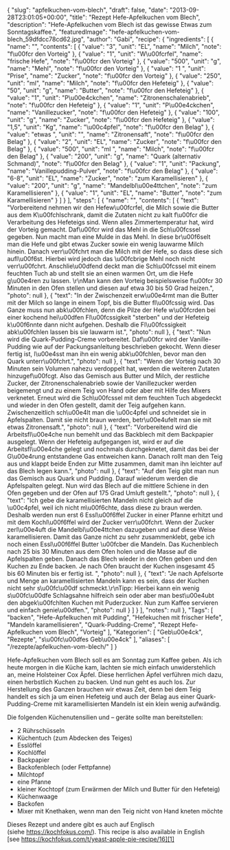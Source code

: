 {
    "slug": "apfelkuchen-vom-blech",
    "draft": false,
    "date": "2013-09-28T23:01:05+00:00",
    "title": "Rezept Hefe-Apfelkuchen vom Blech",
    "description": "Hefe-Apfelkuchen vom Blech ist das gewisse Etwas zum Sonntagskaffee.",
    "featuredImage": "hefe-apfelkuchen-vom-blech_59dfdcc78cd62.jpg",
    "author": "Gabi",
    "recipe": {
        "ingredients": [
            {
                "name": "",
                "contents": [
                    {
                        "value": "3",
                        "unit": "EL",
                        "name": "Milch",
                        "note": "f\u00fcr den Vorteig"
                    },
                    {
                        "value": "1",
                        "unit": "W\u00fcrfel",
                        "name": "frische Hefe",
                        "note": "f\u00fcr den Vorteig"
                    },
                    {
                        "value": "500",
                        "unit": "g",
                        "name": "Mehl",
                        "note": "f\u00fcr den Vorteig"
                    },
                    {
                        "value": "1 ",
                        "unit": "Prise",
                        "name": "Zucker",
                        "note": "f\u00fcr den Vorteig"
                    },
                    {
                        "value": "250",
                        "unit": "ml",
                        "name": "Milch",
                        "note": "f\u00fcr den Hefeteig"
                    },
                    {
                        "value": "50",
                        "unit": "g",
                        "name": "Butter",
                        "note": "f\u00fcr den Hefeteig"
                    },
                    {
                        "value": "1",
                        "unit": "P\u00e4ckchen",
                        "name": "Zitronenschalenabrieb",
                        "note": "f\u00fcr den Hefeteig"
                    },
                    {
                        "value": "1",
                        "unit": "P\u00e4ckchen",
                        "name": "Vanillezucker",
                        "note": "f\u00fcr den Hefeteig"
                    },
                    {
                        "value": "100",
                        "unit": "g",
                        "name": "Zucker",
                        "note": "f\u00fcr den Hefeteig"
                    },
                    {
                        "value": "1,5",
                        "unit": "Kg",
                        "name": "\u00c4pfel",
                        "note": "f\u00fcr den Belag"
                    },
                    {
                        "value": "etwas ",
                        "unit": "",
                        "name": "Zitronensaft",
                        "note": "f\u00fcr den Belag"
                    },
                    {
                        "value": "2",
                        "unit": "EL",
                        "name": "Zucker",
                        "note": "f\u00fcr den Belag"
                    },
                    {
                        "value": "500",
                        "unit": "ml ",
                        "name": "Milch",
                        "note": "f\u00fcr den Belag"
                    },
                    {
                        "value": "200",
                        "unit": "g",
                        "name": "Quark (alternativ Schmand)",
                        "note": "f\u00fcr den Belag"
                    },
                    {
                        "value": "1",
                        "unit": "Packung",
                        "name": "Vanillepudding-Pulver",
                        "note": "f\u00fcr den Belag"
                    },
                    {
                        "value": "6-8",
                        "unit": "EL",
                        "name": "Zucker",
                        "note": "zum Karamellisieren"
                    },
                    {
                        "value": "200",
                        "unit": "g",
                        "name": "Mandelbl\u00e4ttchen",
                        "note": "zum Karamellisieren"
                    },
                    {
                        "value": "1",
                        "unit": "EL",
                        "name": "Butter",
                        "note": "zum Karamellisieren"
                    }
                ]
            }
        ],
        "steps": [
            {
                "name": "",
                "contents": [
                    {
                        "text": "Vorbereitend nehmen wir den Hefew\u00fcrfel, die Milch sowie die Butter aus dem K\u00fchlschrank, damit die Zutaten nicht zu kalt f\u00fcr die Verarbeitung des Hefeteigs sind. Wenn alles Zimmertemperatur hat,  wird der Vorteig gemacht. Daf\u00fcr wird das Mehl in die Sch\u00fcssel gegeben. Nun macht man eine Mulde in das Mehl. In diese br\u00f6selt man die Hefe und gibt etwas Zucker sowie ein wenig lauwarme Milch hinein. Danach verr\u00fchrt man die Milch mit der Hefe, so dass diese sich aufl\u00f6st. Hierbei wird jedoch das \u00fcbrige Mehl noch nicht verr\u00fchrt. Anschlie\u00dfend deckt man die Sch\u00fcssel mit einem feuchten Tuch ab und stellt sie an einen warmen Ort, um die Hefe g\u00e4ren zu lassen. \r\nMan kann den Vorteig beispielsweise f\u00fcr 30 Minuten in den Ofen stellen und diesen auf etwa 30 bis 50 Grad heizen.",
                        "photo": null
                    },
                    {
                        "text": "In der Zwischenzeit erw\u00e4rmt man die Butter mit der Milch so lange in einem Topf, bis die Butter fl\u00fcssig wird. Das Ganze muss nun abk\u00fchlen, denn die Pilze der Hefe w\u00fcrden bei einer kochend hei\u00dfen Fl\u00fcssigkeit \"sterben\"  und der Hefeteig k\u00f6nnte dann nicht aufgehen. Deshalb die Fl\u00fcssigkeit abk\u00fchlen lassen bis sie lauwarm ist.",
                        "photo": null
                    },
                    {
                        "text": "Nun wird die Quark-Pudding-Creme vorbereitet. Daf\u00fcr wird der Vanille-Pudding wie auf der Packungsanleitung beschrieben gekocht. Wenn dieser fertig ist, l\u00e4sst man ihn ein wenig abk\u00fchlen, bevor man den Quark unterr\u00fchrt.",
                        "photo": null
                    },
                    {
                        "text": "Wenn der Vorteig nach 30 Minuten sein Volumen nahezu verdoppelt hat, werden die weiteren Zutaten hinzugef\u00fcgt. Also das Gemisch aus Butter und Milch, der restliche Zucker, der Zitronenschalenabrieb sowie der Vanillezucker werden beigemengt und zu einem Teig  von Hand oder aber mit Hilfe des Mixers verknetet. Erneut wird die Sch\u00fcssel mit dem feuchten Tuch abgedeckt und wieder in den Ofen gestellt, damit der Teig aufgehen kann. Zwischenzeitlich sch\u00e4lt man die \u00c4pfel und schneidet sie in Apfelspalten. Damit sie nicht braun werden, betr\u00e4ufelt man sie mit etwas Zitronensaft.",
                        "photo": null
                    },
                    {
                        "text": "Vorbereitend wird die Arbeitsfl\u00e4che nun bemehlt und das Backblech mit dem Backpapier ausgelegt. Wenn der Hefeteig aufgegangen ist, wird  er auf die Arbeitsfl\u00e4che gelegt und  nochmals durchgeknetet, damit das bei der G\u00e4rung entstandene Gas entweichen kann. Danach rollt man den Teig aus und klappt beide Enden zur Mitte zusammen, damit man ihn leichter auf das Blech legen kann.",
                        "photo": null
                    },
                    {
                        "text": "Auf den Teig gibt man nun das Gemisch aus Quark und Pudding. Darauf wiederum werden die Apfelspalten gelegt. Nun wird das Blech auf die mittlere Schiene in den Ofen gegeben und der Ofen auf 175 Grad Umluft gestellt.",
                        "photo": null
                    },
                    {
                        "text": "Ich gebe die karamellisierten Mandeln nicht gleich auf die \u00c4pfel, weil ich nicht m\u00f6chte, dass diese zu braun werden. Deshalb werden  nun erst 6 Essl\u00f6ffel  Zucker in einer Pfanne erhitzt und mit dem Kochl\u00f6ffel wird der Zucker verr\u00fchrt. Wenn der Zucker zerl\u00e4uft die Mandelbl\u00e4ttchen dazugeben und auf diese Weise karamellisieren. Damit das Ganze nicht zu sehr zusammenklebt, gebe ich noch einen Essl\u00f6ffel Butter \u00fcber die Mandeln. Das Kuchenblech nach 25 bis 30 Minuten aus dem Ofen holen und die Masse auf die Apfelspalten geben. Danach das Blech wieder in den Ofen geben und den Kuchen zu Ende backen. Je nach Ofen braucht der Kuchen insgesamt 45 bis 60 Minuten bis er fertig ist. ",
                        "photo": null
                    },
                    {
                        "text": "Je nach Apfelsorte und Menge an karamellisierten Mandeln kann es sein, dass der Kuchen nicht sehr s\u00fc\u00df schmeckt.\r\nTipp: Hierbei kann ein wenig s\u00fc\u00dfe Schlagsahne hilfreich sein oder aber man best\u00e4ubt den abgek\u00fchlten Kuchen mit Puderzucker. Nun zum Kaffee servieren und einfach genie\u00dfen.",
                        "photo": null
                    }
                ]
            }
        ],
        "notes": null
    },
    "Tags": [
        "backen",
        "Hefe-Apfelkuchen mit Pudding",
        "Hefekuchen mit frischer Hefe",
        "Mandeln karamellisieren",
        "Quark-Pudding-Creme",
        "Rezept Hefe-Apfelkuchen vom Blech",
        "Vorteig"
    ],
    "Kategorien": [
        "Geb\u00e4ck",
        "Rezepte",
        "s\u00fc\u00dfes Geb\u00e4ck"
    ],
    "aliases": [
        "\/rezepte\/apfelkuchen-vom-blech\/"
    ]
}

Hefe-Apfelkuchen vom Blech soll es am Sonntag zum Kaffee geben. Als ich heute morgen in die Küche kam, lachten sie mich einfach unwiderstehlich an, meine Holsteiner Cox Äpfel. Diese herrlichen Äpfel verführen mich dazu, einen herbstlich Kuchen zu backen. Und nun geht es auch los. Zur Herstellung des Ganzen brauchen wir etwas Zeit, denn bei dem Teig handelt es sich ja um einen Hefeteig und auch der Belag aus einer Quark-Pudding-Creme mit karamellisierten Mandeln ist ein klein wenig aufwändig.

Die folgenden Küchenutensilien und &#8211; geräte sollte man bereitstellen:

 * 2 Rührschüsseln
 * Küchentuch (zum Abdecken des Teiges)
 * Esslöffel
 * Kochlöffel
 * Backpapier
 * Backofenblech (oder Fettpfanne)
 * Milchtopf
 * eine Pfanne
 * kleiner Kochtopf (zum Erwärmen der Milch und Butter für den Hefeteig)
 * Küchenwaage
 * Backofen
 * Mixer mit Knethaken, wenn man den Teig nicht von Hand kneten möchte

Dieses Rezept und andere gibt es auch auf Englisch (siehe <https://kochfokus.com/>). This recipe is also available in English [see https://kochfokus.com/t/yeast-apple-pie-recipe/16][1]





 [1]: https://kochfokus.com/t/yeast-apple-pie-recipe/16